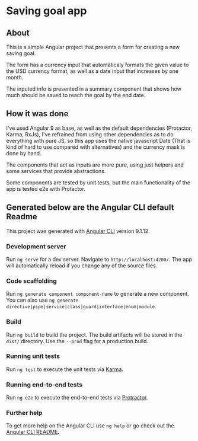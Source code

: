 # Saving goal app

## About

This is a simple Angular project that presents a form for creating a new saving goal.

The form has a currency input that automaticaly formats the given value to the USD currency format, as well as a date input that increases by one month.

The inputed info is presented in a summary component that shows how much should be saved to reach the goal by the end date.

## How it was done

I've used Angular 9 as base, as well as the default dependencies (Protactor, Karma, RxJs), I've refrained from using other dependencies as to do everything with pure JS, so this app uses the native javascript Date (That is kind of hard to use compared with alternatives) and the currency mask is done by hand.

The components that act as inputs are more pure, using just helpers and some services that provide abstractions.

Some components are tested by unit tests, but the main functionality of the app is tested e2e with Protactor.

## Generated below are the Angular CLI default Readme

This project was generated with [Angular CLI](https://github.com/angular/angular-cli) version 9.1.12.

### Development server

Run `ng serve` for a dev server. Navigate to `http://localhost:4200/`. The app will automatically reload if you change any of the source files.

### Code scaffolding

Run `ng generate component component-name` to generate a new component. You can also use `ng generate directive|pipe|service|class|guard|interface|enum|module`.

### Build

Run `ng build` to build the project. The build artifacts will be stored in the `dist/` directory. Use the `--prod` flag for a production build.

### Running unit tests

Run `ng test` to execute the unit tests via [Karma](https://karma-runner.github.io).

### Running end-to-end tests

Run `ng e2e` to execute the end-to-end tests via [Protractor](http://www.protractortest.org/).

### Further help

To get more help on the Angular CLI use `ng help` or go check out the [Angular CLI README](https://github.com/angular/angular-cli/blob/master/README.md).

